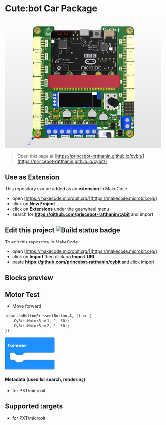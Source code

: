 # Cute:bot Car Package

![](/icon.png/)

> Open this page at [https://princebot-ratthanin.github.io/cybit/](https://princebot-ratthanin.github.io/cybit/)

## Use as Extension

This repository can be added as an **extension** in MakeCode.

* open [https://makecode.microbit.org/](https://makecode.microbit.org/)
* click on **New Project**
* click on **Extensions** under the gearwheel menu
* search for **https://github.com/princebot-ratthanin/cybit** and import

## Edit this project ![Build status badge](https://github.com/princebot-ratthanin/cybit/workflows/MakeCode/badge.svg)

To edit this repository in MakeCode.

* open [https://makecode.microbit.org/](https://makecode.microbit.org/)
* click on **Import** then click on **Import URL**
* paste **https://github.com/princebot-ratthanin/cybit** and click import

## Blocks preview

## Motor Test

* Move forward

```blocks
input.onButtonPressed(Button.A, () => {
    CyBit.MotorRun(1, 1, 30);
    CyBit.MotorRun(2, 1, 30);
})
```

![A rendered view of the blocks](https://github.com/princebot-ratthanin/cybit/raw/master/.github/makecode/blocks.png)

#### Metadata (used for search, rendering)

* for PXT/microbit
<script src="https://makecode.com/gh-pages-embed.js"></script><script>makeCodeRender("{{ site.makecode.home_url }}", "{{ site.github.owner_name }}/{{ site.github.repository_name }}");</script>

## Supported targets

* for PXT/microbit
